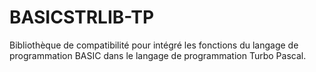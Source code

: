 # BASICSTRLIB-TP
Bibliothèque de compatibilité pour intégré les fonctions du langage de programmation BASIC dans le langage de programmation Turbo Pascal.
